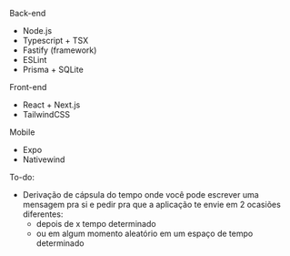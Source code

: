 Back-end

- Node.js
- Typescript + TSX
- Fastify (framework)
- ESLint
- Prisma + SQLite

Front-end

- React + Next.js
- TailwindCSS

Mobile

- Expo
- Nativewind

To-do:

- Derivação de cápsula do tempo onde você pode escrever uma mensagem pra si e pedir pra que a aplicação te envie em 2 ocasiões diferentes:
  - depois de x tempo determinado
  - ou em algum momento aleatório em um espaço de tempo determinado
